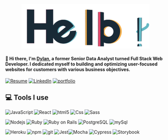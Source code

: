 <p align="center">
  <img src="https://github.com/dylangit01/dylangit01/blob/main/hello.gif?raw=true" width="80%">
</p>

#### 👋 Hi there, I'm [Dylan](https://dylan-du-portfolio.netlify.app), a former Senior Data Analyst turned Full Stack Web Developer. I dedicated myself to building and optimizing user-focused websites for customers with various business objectives.

<a href="https://resume.creddle.io/resume/9jejw9dyw6f"><img alt="Resume" src="https://img.shields.io/badge/-Resume-DA0037?style=flat&logo=giphy&logoColor=white" /></a>
<a href="https://www.linkedin.com/in/dylan-du/"><img alt="LinkedIn" src="https://img.shields.io/badge/-LinkedIn-0077B5?style=flat&logo=linkedin&logoColor=white" /></a>
<a href="https://dylan-du-portfolio.netlify.app/"><img alt="portfolio" src="https://img.shields.io/badge/-Portfolio-77ACF1?style=flat&logo=angellist&logoColor=white" /></a>

## 💻 Tools I use

<img alt="JavaScript" src="https://img.shields.io/badge/-JavaScript-F7DF1E?style=flat&logo=javascript&logoColor=black" /> <img alt="React" src="https://img.shields.io/badge/-React-45b8d8?style=flat&logo=react&logoColor=white" /> <img alt="html5" src="https://img.shields.io/badge/-HTML5-E34F26?style=flat&logo=html5&logoColor=white" /> <img alt="Css" src="https://img.shields.io/badge/-CSS-1572B6?style=flat&logo=css3&logoColor=white" /> <img alt="Sass" src="https://img.shields.io/badge/-Sass-CC6699?style=flat&logo=sass&logoColor=white" />

<img alt="Nodejs" src="https://img.shields.io/badge/-Nodejs-43853d?style=flat&logo=Node.js&logoColor=white" /> <img alt="Ruby" src="https://img.shields.io/badge/-Ruby-CC342D?style=flat&logo=ruby&logoColor=white" /> <img alt="Ruby on Rails" src="https://img.shields.io/badge/-Ruby on Rails-CC0000?style=flat&logo=ruby-on-rails&logoColor=white" /> <img alt="PostgreSQL" src="https://img.shields.io/badge/-PostgreSQL-336791?style=flat&logo=postgresql&logoColor=white" /> <img alt="mySql" src="https://img.shields.io/badge/-MySQL-4479A1?style=flat&logo=mysql&logoColor=white" />

<img alt="Heroku" src="https://img.shields.io/badge/-Heroku-430098?style=flat&logo=heroku&logoColor=white" /> <img alt="npm" src="https://img.shields.io/badge/-NPM-CB3837?style=flat&logo=npm&logoColor=white" /> <img alt="git" src="https://img.shields.io/badge/-Git-F05032?style=flat&logo=git&logoColor=white" /> <img alt="Jest" src="https://img.shields.io/badge/-Jest-C21325?style=flat&logo=jest&logoColor=white" /><img alt="Mocha" src="https://img.shields.io/badge/-Mocha-8D6748?style=flat&logo=mocha&logoColor=white" /> <img alt="Cypress" src="https://img.shields.io/badge/-Cypress-17202C?style=flat&logo=cypress&logoColor=white" /> <img alt="Storybook" src="https://img.shields.io/badge/-Storybook-FF4785?style=flat&logo=storybook&logoColor=white">



<!--
**dylangit01/dylangit01** is a ✨ _special_ ✨ repository because its `README.md` (this file) appears on your GitHub profile.

Here are some ideas to get you started:

- 🔭 I’m currently working on ...
- 🌱 I’m currently learning ...
- 👯 I’m looking to collaborate on ...
- 🤔 I’m looking for help with ...
- 💬 Ask me about ...
- 📫 How to reach me: ...
- 😄 Pronouns: ...
- ⚡ Fun fact: ...
-->
